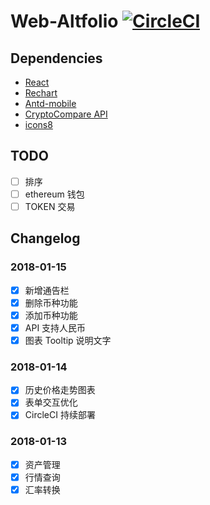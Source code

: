# Web-Altfolio [![CircleCI](https://circleci.com/gh/discountry/web-altfolio.png?&circle-token=6855f1409993e2d3f11942442dd75ad6e6c7e0f0)](https://circleci.com/gh/discountry/web-altfolio)

## Dependencies

* [React](https://reactjs.org)
* [Rechart](http://recharts.org)
* [Antd-mobile](https://mobile.ant.design/index-cn)
* [CryptoCompare API](https://www.cryptocompare.com/api/)
* [icons8](https://icons8.cn)

## TODO

* [ ] 排序
* [ ] ethereum 钱包
* [ ] TOKEN 交易

## Changelog

### 2018-01-15

* [x] 新增通告栏
* [x] 删除币种功能
* [x] 添加币种功能
* [x] API 支持人民币
* [x] 图表 Tooltip 说明文字

### 2018-01-14

* [x] 历史价格走势图表
* [x] 表单交互优化
* [x] CircleCI 持续部署

### 2018-01-13

* [x] 资产管理
* [x] 行情查询
* [x] 汇率转换
